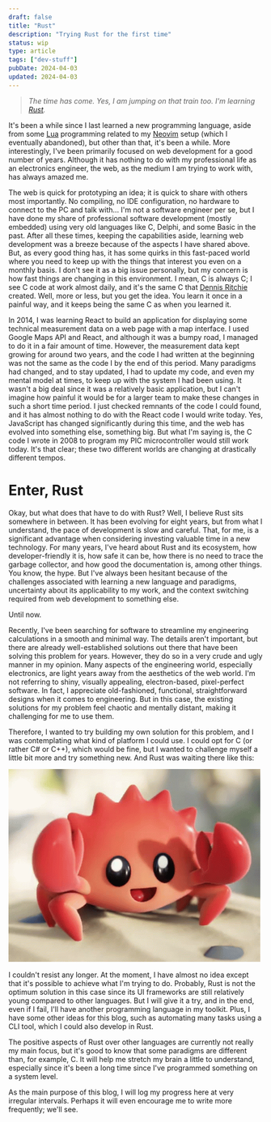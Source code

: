 ```yaml
---
draft: false
title: "Rust"
description: "Trying Rust for the first time"
status: wip
type: article
tags: ["dev-stuff"]
pubDate: 2024-04-03
updated: 2024-04-03
---
```


> _The time has come. Yes, I am jumping on that train too. I'm learning [Rust](https://www.rust-lang.org)._

It's been a while since I last learned a new programming language, aside from some [Lua](https://www.lua.org) programming related to my [Neovim](https://neovim.io) setup (which I eventually abandoned), but other than that, it's been a while. More interestingly, I've been primarily focused on web development for a good number of years. Although it has nothing to do with my professional life as an electronics engineer, the web, as the medium I am trying to work with, has always amazed me. 

The web is quick for prototyping an idea; it is quick to share with others most importantly. No compiling, no IDE configuration, no hardware to connect to the PC and talk with... I'm not a software engineer per se, but I have done my share of professional software development (mostly embedded) using very old languages like C, Delphi, and some Basic in the past. After all these times, keeping the capabilities aside, learning web development was a breeze because of the aspects I have shared above. But, as every good thing has, it has some quirks in this fast-paced world where you need to keep up with the things that interest you even on a monthly basis. I don't see it as a big issue personally, but my concern is how fast things are changing in this environment. I mean, C is always C; I see C code at work almost daily, and it's the same C that [Dennis Ritchie](https://www.wikiwand.com/en/Dennis_Ritchie) created. Well, more or less, but you get the idea. You learn it once in a painful way, and it keeps being the same C as when you learned it.

In 2014, I was learning React to build an application for displaying some technical measurement data on a web page with a map interface. I used Google Maps API and React, and although it was a bumpy road, I managed to do it in a fair amount of time. However, the measurement data kept growing for around two years, and the code I had written at the beginning was not the same as the code I by the end of this period. Many paradigms had changed, and to stay updated, I had to update my code, and even my mental model at times, to keep up with the system I had been using. It wasn't a big deal since it was a relatively basic application, but I can't imagine how painful it would be for a larger team to make these changes in such a short time period. I just checked remnants of the code I could found, and it has almost nothing to do with the React code I would write today. Yes, JavaScript has changed significantly during this time, and the web has evolved into something else, something big. But what I'm saying is, the C code I wrote in 2008 to program my PIC microcontroller would still work today. It's that clear; these two different worlds are changing at drastically different tempos.

# Enter, Rust

Okay, but what does that have to do with Rust? Well, I believe Rust sits somewhere in between. It has been evolving for eight years, but from what I understand, the pace of development is slow and careful. That, for me, is a significant advantage when considering investing valuable time in a new technology. For many years, I've heard about Rust and its ecosystem, how developer-friendly it is, how safe it can be, how there is no need to trace the garbage collector, and how good the documentation is, among other things. You know, the hype. But I've always been hesitant because of the challenges associated with learning a new language and paradigms, uncertainty about its applicability to my work, and the context switching required from web development to something else.

Until now.

Recently, I've been searching for software to streamline my engineering calculations in a smooth and minimal way. The details aren't important, but there are already well-established solutions out there that have been solving this problem for years. However, they do so in a very crude and ugly manner in my opinion. Many aspects of the engineering world, especially electronics, are light years away from the aesthetics of the web world. I'm not referring to shiny, visually appealing, electron-based, pixel-perfect software. In fact, I appreciate old-fashioned, functional, straightforward designs when it comes to engineering. But in this case, the existing solutions for my problem feel chaotic and mentally distant, making it challenging for me to use them.

Therefore, I wanted to try building my own solution for this problem, and I was contemplating what kind of platform I could use. I could opt for C (or rather C# or C++), which would be fine, but I wanted to challenge myself a little bit more and try something new. And Rust was waiting there like this:

![](../../assets/ferris-clap.gif)

I couldn't resist any longer. At the moment, I have almost no idea except that it's possible to achieve what I'm trying to do. Probably, Rust is not the optimum solution in this case since its UI frameworks are still relatively young compared to other languages. But I will give it a try, and in the end, even if I fail, I'll have another programming language in my toolkit. Plus, I have some other ideas for this blog, such as automating many tasks using a CLI tool, which I could also develop in Rust.

The positive aspects of Rust over other languages are currently not really my main focus, but it's good to know that some paradigms are different than, for example, C. It will help me stretch my brain a little to understand, especially since it's been a long time since I've programmed something on a system level.

As the main purpose of this blog, I will log my progress here at very irregular intervals. Perhaps it will even encourage me to write more frequently; we'll see.